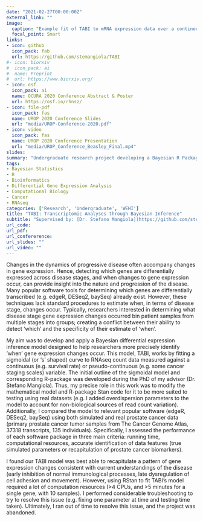 ```yaml
---
date: "2021-02-27T00:00:00Z"
external_link: ""
image:
  caption: "Example fit of TABI to mRNA expression data over a continous covariate"
  focal_point: Smart
links:
- icon: github
  icon_pack: fab
  url: https://github.com/stemangiola/TABI
#- icon: biorxiv
#  icon_pack: ai
#  name: Preprint
#  url: https://www.biorxiv.org/
- icon: osf
  icon_pack: ai
  name: OCURA 2020 Conference Abstract & Poster
  url: https://osf.io/rhnsz/
- icon: file-pdf
  icon_pack: fas
  name: UROP 2020 Conference Slides
  url: "media/UROP-Conference-2020.pdf"
- icon: video
  icon_pack: fas
  name: UROP 2020 Conference Presentation 
  url: "media/UROP_Conference_Beasley_Final.mp4"
slides: 
summary: "Undergraduate research project developing a Bayesian R Package for Differential Gene Expression Analysis over Continuous Covariates, [TABI](https://github.com/stemangiola/TABI) supervised by: [Dr. Stefano Mangiola](https://github.com/stemangiola) & [Prof. Tony Papenfuss](https://papenfusslab.org/bio_papenfuss) (December 2019 - March 2021)"
tags:
- Bayesian Statistics
- R
- Bioinformatics
- Differential Gene Expression Analysis
- Computational Biology
- Cancer
- RNAseq
categories: ['Research', 'Undergraduate', 'WEHI']
title: "TABI: Transcriptomic Analyses through Bayesian Inference"
subtitle: "Supervised by: [Dr. Stefano Mangiola](https://github.com/stemangiola) & [Prof. Tony Papenfuss](https://papenfusslab.org/bio_papenfuss)"
url_code: 
url_pdf: 
url_confererence: 
url_slides: ""
url_video: ""
---
```


Changes in the dynamics of progressive disease often accompany changes in gene expression. Hence, detecting which genes are differentially expressed across disease stages, and when changes to gene expression occur, can provide insight into the nature and progression of the disease. Many popular software tools for determining which genes are differentially transcribed (e.g. edgeR, DESeq2, baySeq) already exist. However, these techniques lack standard procedures to estimate when, in terms of disease stage, changes occur. Typically, researchers interested in determining what disease stage gene expression changes occurred bin patient samples from multiple stages into groups; creating a conflict between their ability to detect ‘which’ and the specificity of their estimate of ‘when’. 

My aim was to develop and apply a Bayesian differential expression inference model designed to help researchers more precisely identify ‘when’ gene expression changes occur. This model, TABI, works by fitting a sigmoidal (or ‘s’ shaped) curve to RNAseq count data measured against a continuous (e.g. survival rate) or pseudo-continuous (e.g. some cancer staging scales) variable. The initial outline of the sigmoidal model and corresponding R-package was developed during the PhD of my advisor (Dr. Stefano Mangiola). Thus, my precise role in this work was to modify the mathematical model and R-package Stan code for it to be more suited to testing using real datasets (e.g. I added overdispersion parameters to the model to account for non-biological sources of read count variation). Additionally, I compared the model to relevant popular software (edgeR, DESeq2, baySeq) using both simulated and real prostate cancer data (primary prostate cancer tumor samples from The Cancer Genome Atlas, 37318 transcripts, 135 individuals). Specifically, I assessed the performance of each software package in three main criteria: running time, computational resources, accurate identification of data features (true simulated parameters or recapitulation of prostate cancer biomarkers). 

I found our TABI model was best able to recapitulate a pattern of gene expression changes consistent with current understandings of the disease (early inhibition of normal immunological processes, late dysregulation of cell adhesion and movement). However, using RStan to fit TABI’s model required a lot of computation resources (>4 CPUs, and >5 minutes for a single gene, with 10 samples). I performed considerable troubleshooting to try to resolve this issue (e.g. fixing one parameter at time and testing time taken). Ultimately, I ran out of time to resolve this issue, and the project was abandoned. 

